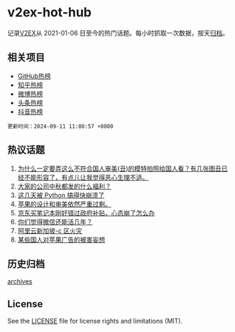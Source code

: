 # v2ex-hot-hub

 记录[V2EX](https://www.v2ex.com/)从 2021-01-06 日至今的热门话题。每小时抓取一次数据，按天[归档](archives)。
 
 ## 相关项目

- [GitHub热榜](https://github.com/snaildev/github-hot-hub)
- [知乎热榜](https://github.com/snaildev/zhihu-hot-hub)
- [微博热榜](https://github.com/snaildev/weibo-hot-hub)
- [头条热榜](https://github.com/snaildev/toutiao-hot-hub)
- [抖音热榜](https://github.com/snaildev/douyin-hot-hub)


 `更新时间：2024-09-11 11:08:57 +0800`

## 热议话题

1. [为什么一定要弄这么不符合国人审美(丑)的模特拍照给国人看？有几张图丑已经不能形容了，有点儿让我觉得恶心生理不适。](https://www.v2ex.com/t/1071644)
1. [大家的公司中秋都发的什么福利？](https://www.v2ex.com/t/1071846)
1. [这几天被 Python 搞得快崩溃了](https://www.v2ex.com/t/1071840)
1. [苹果的设计和审美依然严重过剩。](https://www.v2ex.com/t/1071593)
1. [京东买笔记本刚好错过政府补贴，心态崩了怎么办](https://www.v2ex.com/t/1071619)
1. [你们觉得微信还能活几年？](https://www.v2ex.com/t/1071863)
1. [阿里云新加坡-c 区火灾](https://www.v2ex.com/t/1071606)
1. [某些国人对苹果广告的被害妄想](https://www.v2ex.com/t/1071875)

## 历史归档

[archives](archives)

## License

See the [LICENSE](LICENSE) file for license rights and limitations (MIT).
